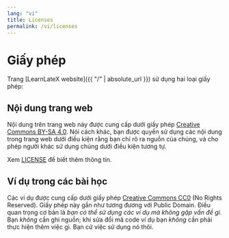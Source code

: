 ```yaml
---
lang: "vi"
title: Licenses
permalink: /vi/licenses
---
```


# Giấy phép

Trang [LearnLateX website]({{ "/" | absolute_url }}) sử dụng hai loại giấy phép:

## Nội dung trang web

Nội dung trên trang web này được cung cấp dưới giấy phép
[Creative Commons BY-SA 4.0](https://creativecommons.org/licenses/by-sa/4.0/).
Nói cách khác, bạn được quyền sử dụng các nội dung trong trang web dưới điều
kiện rằng bạn chỉ rõ ra nguồn của chúng, và cho phép người khác sử dụng chúng
dưới điều kiện tương tự.

Xem [LICENSE](../LICENSE) để biết thêm thông tin.

## Ví dụ trong các bài học

Các ví dụ được cung cấp dưới giấy phép
[Creative Commons CC0](https://creativecommons.org/share-your-work/public-domain/cc0/)
(No Rights Reserved). Giấy phép này gần như tương đương với Public Domain. Điều
quan trọng cơ bản là _bạn có thể sử dụng các ví dụ mà không gặp vấn đề gì_. Bạn
_không_ cần ghi nguồn; khi sửa đổi mã code ví dụ bạn _không_ cần phải thực hiện
thêm việc gì. Bạn cứ việc sử dụng nó thôi.
